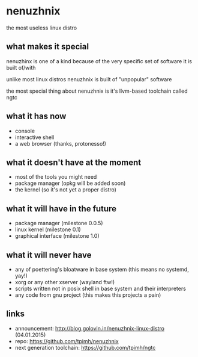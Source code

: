 nenuzhnix
=========

the most useless linux distro

what makes it special
---------------------

 nenuzhinx is one of a kind because of the very specific set of software it is built of/with

 unlike most linux distros nenuzhnix is built of "unpopular" software

 the most special thing about nenuzhnix is it's llvm-based toolchain called ngtc

what it has now
---------------

 - console
 - interactive shell
 - a web browser (thanks, protonesso!)

what it doesn't have at the moment
----------------------------------

 - most of the tools you might need
 - package manager (opkg will be added soon)
 - the kernel (so it's not yet a proper distro)

what it will have in the future
-------------------------------

 - package manager (milestone 0.0.5)
 - linux kernel (milestone 0.1)
 - graphical interface (milestone 1.0) 

what it will never have
-----------------------

 - any of poettering's bloatware in base system (this means no systemd, yay!)
 - xorg or any other xserver (wayland ftw!)
 - scripts written not in posix shell in base system and their interpreters
 - any code from gnu project (this makes this projects a pain)

links
-----

 - announcement: http://blog.golovin.in/nenuzhnix-linux-distro (04.01.2015)
 - repo: https://github.com/tpimh/nenuzhnix
 - next generation toolchain: https://github.com/tpimh/ngtc
